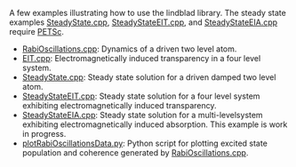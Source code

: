 A few examples illustrating how to use the lindblad library.
The steady state examples [SteadyState.cpp](./SteadyState.cpp),
[SteadyStateEIT.cpp](./SteadyStateEIT.cpp), and
[SteadyStateEIA.cpp](./SteadyStateEIA.cpp) require
[PETSc](http://www.mcs.anl.gov/petsc/).

- [RabiOscillations.cpp](./RabiOscillations.cpp): Dynamics of a driven two
  level atom.
- [EIT.cpp](./EIT.cpp): Electromagnetically induced transparency in a four
  level system.
- [SteadyState.cpp](./SteadyState.cpp): Steady state solution for a
  driven damped two level atom.
- [SteadyStateEIT.cpp](./SteadyStateEIT.cpp): Steady state solution for
  a four level system exhibiting electromagnetically induced transparency.
- [SteadyStateEIA.cpp](./SteadyStateEIA.cpp): Steady state solution for
  a multi-levelsystem exhibiting electromagnetically induced absorption.
  This example is work in progress.
- [plotRabiOscillationsData.py](./plotRabiOscillationsData.py): Python
  script for plotting excited state population and coherence generated
  by [RabiOscillations.cpp](./RabiOscillations.cpp).
